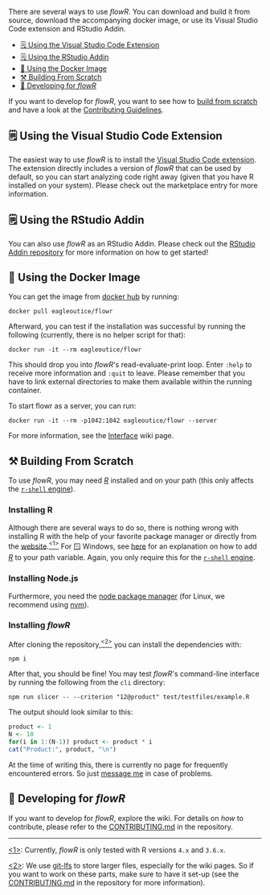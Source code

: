 There are several ways to use _flowR_.
You can download and build it from source, download the accompanying docker image, or use its Visual Studio Code extension and RStudio Addin.

<!-- TOC -->
- [🗒️ Using the Visual Studio Code Extension](#-using-the-visual-studio-code-extension)
- [🗒️ Using the RStudio Addin](#-using-the-rstudio-addin)
- [🐳️ Using the Docker Image](#-using-the-docker-image)
- [⚒️ Building From Scratch](#-building-from-scratch)
- [📜 Developing for _flowR_](#-developing-for-flowr)
<!-- TOC -->

If you want to develop for _flowR_, you want to see how to [build from scratch](#-building-from-scratch) and have a look at the [Contributing Guidelines](https://github.com/flowr-analysis/flowr/tree/main//.github/CONTRIBUTING.md).

## 🗒️ Using the Visual Studio Code Extension

The easiest way to use _flowR_ is to install the [Visual Studio Code extension](https://marketplace.visualstudio.com/items?itemName=code-inspect.vscode-flowr).
The extension directly includes a version of _flowR_ that can be used by default, so you can start analyzing code right away (given that you have R installed on your system).
Please check out the marketplace entry for more information.

## 🗒️ Using the RStudio Addin

You can also use _flowR_ as an RStudio Addin. Please check out the [RStudio Addin repository](https://github.com/flowr-analysis/rstudio-addin-flowr) for more information on how to get started!

## 🐳️ Using the Docker Image

You can get the image from [docker hub](https://hub.docker.com/r/eagleoutice/flowr) by running:

```shell
docker pull eagleoutice/flowr
```

Afterward, you can test if the installation was successful by running the following (currently, there is no helper script for that):

```shell
docker run -it --rm eagleoutice/flowr
```

This should drop you into _flowR_'s read-evaluate-print loop.
Enter `:help` to receive more information and `:quit` to leave.
Please remember that you have to link external directories to make them available within the running container.

To start flowr as a server, you can run:

```shell
docker run -it --rm -p1042:1042 eagleoutice/flowr --server
```

For more information, see the [Interface](https://github.com/flowr-analysis/flowr/wiki/Interface) wiki page.

## ⚒️ Building From Scratch

To use _flowR_, you may need [_R_](https://www.r-project.org/) installed and on your path
(this only affects the [`r-shell` engine][r-shell]).

### Installing R
Although there are several ways to do so, there is nothing wrong with installing&nbsp;R with the help of your favorite package manager or directly from the [website](https://cloud.r-project.org/).<a href="#note1" id="note1ref"><sup>&lt;1&gt;</sup></a>
For 🪟&nbsp;Windows, see [here](https://www.hanss.info/sebastian/post/rtools-path/) for an explanation on how to add [_R_](https://www.r-project.org/) to your path variable.
Again, you only require this for the [`r-shell` engine][r-shell].

### Installing Node.js

Furthermore, you need the [node package manager](https://www.npmjs.com/) (for Linux, we recommend using [nvm](https://github.com/nvm-sh/nvm)).

### Installing _flowR_

After cloning the repository,<a href="#note2" id="note2ref"><sup>&lt;2&gt;</sup></a> you can install the dependencies with:

```shell
npm i
```

After that, you should be fine! You may test _flowR_'s command-line interface by running the following from the `cli` directory:

```shell
npm run slicer -- --criterion "12@product" test/testfiles/example.R
```

The output should look similar to this:

```R
product <- 1
N <- 10
for(i in 1:(N-1)) product <- product * i
cat("Product:", product, "\n")
```

At the time of writing this, there is currently no page for frequently encountered errors. So just [message me](mailto:florian.sihler@uni-ulm.de) in case of problems.

## 📜 Developing for _flowR_

If you want to develop for _flowR_, explore the wiki.
For details on _how_ to contribute, please refer to the [CONTRIBUTING.md](https://github.com/flowr-analysis/flowr/blob/main/.github/CONTRIBUTING.md) in the repository.

-----
<a id="note1" href="#note1ref">&lt;1&gt;</a>: Currently, _flowR_ is only tested with R versions `4.x` and `3.6.x`.

<a id="note2" href="#note2ref">&lt;2&gt;</a>: We use
[git-lfs](https://git-lfs.com/) to store larger files, especially for the wiki pages. So if you want to work on these parts, make sure to have it set-up (see the [CONTRIBUTING.md](https://github.com/flowr-analysis/flowr/blob/main/.github/CONTRIBUTING.md) in the repository for more information).

[r-shell]: (https://github.com/flowr-analysis/flowr/wiki/Engines)
